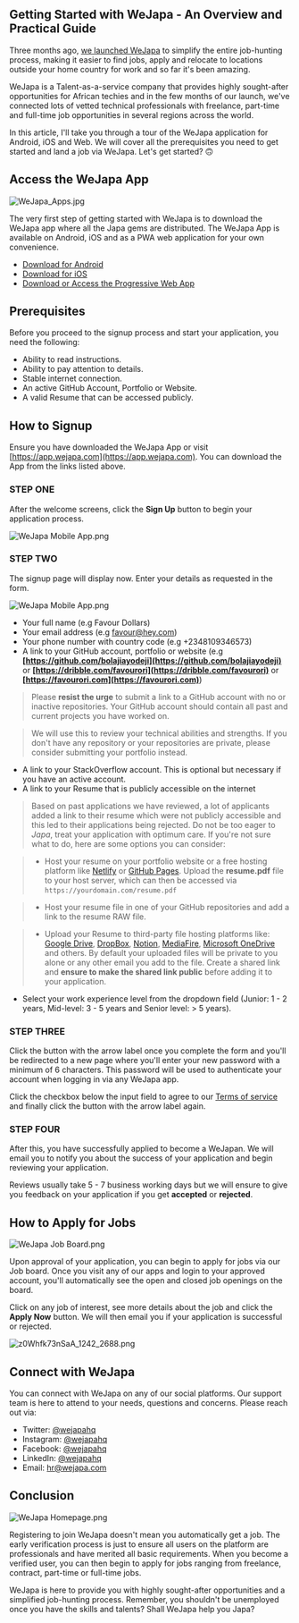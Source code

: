 ## Getting Started with WeJapa - An Overview and Practical Guide

Three months ago, [we launched WeJapa](https://japa4work.com/wejapa-your-job-search-ends-here-ck9l2hfw7009ccss1irph2akk) to simplify the entire job-hunting process, making it easier to find jobs, apply and relocate to locations outside your home country for work and so far it's been amazing.

WeJapa is a Talent-as-a-service company that provides highly sought-after opportunities for African techies and in the few months of our launch, we've connected lots of vetted technical professionals with freelance, part-time and full-time job opportunities in several regions across the world.

In this article, I'll take you through a tour of the WeJapa application for Android, iOS and Web. We will cover all the prerequisites you need to get started and land a job via WeJapa. Let's get started? 🙃

## Access the WeJapa App

![WeJapa_Apps.jpg](https://cdn.hashnode.com/res/hashnode/image/upload/v1593757206841/jbjauwVZb.jpeg)

The very first step of getting started with WeJapa is to download the WeJapa app where all the Japa gems are distributed. The WeJapa App is available on Android, iOS and as a PWA web application for your own convenience.

- [Download for Android](https://play.google.com/store/apps/details?id=com.firebrainsgrp.wejapa)
- [Download for iOS](https://apps.apple.com/us/app/wejapa/id1509149874)
- [Download or Access the Progressive Web App](https://app.wejapa.com/)

## Prerequisites

Before you proceed to the signup process and start your application, you need the following:

- Ability to read instructions.
- Ability to pay attention to details.
- Stable internet connection.
- An active GitHub Account, Portfolio or Website.
- A valid Resume that can be accessed publicly.

## How to Signup

Ensure you have downloaded the WeJapa App or visit [https://app.wejapa.com](https://app.wejapa.com). You can download the App from the links listed above.

### STEP ONE

After the welcome screens, click the **Sign Up** button to begin your application process.

![WeJapa Mobile App.png](https://cdn.hashnode.com/res/hashnode/image/upload/v1593960918188/yuoY9gWJK.png)

### STEP TWO

The signup page will display now. Enter your details as requested in the form.

![WeJapa Mobile App.png](https://cdn.hashnode.com/res/hashnode/image/upload/v1593870789694/ALflDjwR2.png)

- Your full name (e.g Favour Dollars)
- Your email address (e.g favour@hey.com)
- Your phone number with country code (e.g +2348109346573)
- A link to your GitHub account, portfolio or website (e.g **[https://github.com/bolajiayodeji](https://github.com/bolajiayodeji)** or **[https://dribble.com/favourori](https://dribble.com/favourori)** or **[https://favourori.com](https://favourori.com)**)

> Please **resist the urge** to submit a link to a GitHub account with no or inactive repositories. Your GitHub account should contain all past and current projects you have worked on.

> We will use this to review your technical abilities and strengths. If you don't have any repository or your repositories are private, please consider submitting your portfolio instead.

- A link to your StackOverflow account. This is optional but necessary if you have an active account.
- A link to your Resume that is publicly accessible on the internet

> Based on past applications we have reviewed, a lot of applicants added a link to their resume which were not publicly accessible and this led to their applications being rejected. Do not be too eager to *Japa*, treat your application with optimum care. If you're not sure what to do, here are some options you can consider:

 > - Host your resume on your portfolio website or a free hosting platform like [Netlify](https://netlify.com) or [GitHub Pages](https://pages.github.com). Upload the **resume.pdf** file to your host server, which can then be accessed via `https://yourdomain.com/resume.pdf`

 > - Host your resume file in one of your GitHub repositories and add a link to the resume RAW file.

 > - Upload your Resume to third-party file hosting platforms like: [Google Drive](http://drive.google.com), [DropBox](http://dropbox.com), [Notion](http://notion.so), [MediaFire](https://www.mediafire.com), [Microsoft OneDrive](https://www.microsoft.com/en-us/microsoft-365/onedrive/online-cloud-storage) and others. By default your uploaded files will be private to you alone or any other email you add to the file. Create a shared link and **ensure to make the shared link public** before adding it to your application.

- Select your work experience level from the dropdown field (Junior: 1 - 2 years, Mid-level: 3 - 5 years and Senior level: > 5 years).

### STEP THREE

Click the button with the arrow label once you complete the form and you'll be redirected to a new page where you'll enter your new password with a minimum of 6 characters. This password will be used to authenticate your account when logging in via any WeJapa app.

Click the checkbox below the input field to agree to our [Terms of service](https://www.wejapa.com/terms) and finally click the button with the arrow label again.

### STEP FOUR

After this, you have successfully applied to become a WeJapan. We will email you to notify you about the success of your application and begin reviewing your application.

Reviews usually take 5 - 7 business working days but we will ensure to give you feedback on your application if you get **accepted** or **rejected**.

## How to Apply for Jobs

![WeJapa Job Board.png](https://cdn.hashnode.com/res/hashnode/image/upload/v1594018031894/jBAHB3nhC.png)

Upon approval of your application, you can begin to apply for jobs via our Job board. Once you visit any of our apps and login to your approved account, you'll automatically see the open and closed job openings on the board.

Click on any job of interest, see more details about the job and click the **Apply Now** button. We will then email you if your application is successful or rejected.

![z0Whfk73nSaA_1242_2688.png](https://cdn.hashnode.com/res/hashnode/image/upload/v1593870845678/Qfn1hPu3X.png)

## Connect with WeJapa

You can connect with WeJapa on any of our social platforms. Our support team is here to attend to your needs, questions and concerns. Please reach out via:

- Twitter: [@wejapahq](https://twitter.com/wejapahq)
- Instagram: [@wejapahq](http://instagram.com/wejapahq)
- Facebook: [@wejapahq](https://web.facebook.com/japa4work)
- LinkedIn: [@wejapahq](https://linkedin.com/company/wejapa)
- Email: [hr@wejapa.com](mailto:hr@wejapa.com)

## Conclusion

![WeJapa Homepage.png](https://cdn.hashnode.com/res/hashnode/image/upload/v1593579925098/s6gCo0qar.png)

Registering to join WeJapa doesn't mean you automatically get a job. The early verification process is just to ensure all users on the platform are professionals and have merited all basic requirements. When you become a verified user, you can then begin to apply for jobs ranging from freelance, contract, part-time or full-time jobs.

WeJapa is here to provide you with highly sought-after opportunities and a simplified job-hunting process. Remember, you shouldn't be unemployed once you have the skills and talents? Shall WeJapa help you Japa?